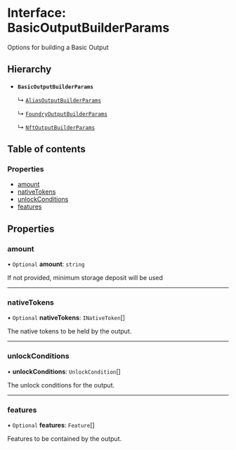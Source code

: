 # Interface: BasicOutputBuilderParams

Options for building a Basic Output

## Hierarchy

- **`BasicOutputBuilderParams`**

  ↳ [`AliasOutputBuilderParams`](AliasOutputBuilderParams.md)

  ↳ [`FoundryOutputBuilderParams`](FoundryOutputBuilderParams.md)

  ↳ [`NftOutputBuilderParams`](NftOutputBuilderParams.md)

## Table of contents

### Properties

- [amount](BasicOutputBuilderParams.md#amount)
- [nativeTokens](BasicOutputBuilderParams.md#nativetokens)
- [unlockConditions](BasicOutputBuilderParams.md#unlockconditions)
- [features](BasicOutputBuilderParams.md#features)

## Properties

### amount

• `Optional` **amount**: `string`

If not provided, minimum storage deposit will be used

___

### nativeTokens

• `Optional` **nativeTokens**: `INativeToken`[]

The native tokens to be held by the output.

___

### unlockConditions

• **unlockConditions**: `UnlockCondition`[]

The unlock conditions for the output.

___

### features

• `Optional` **features**: `Feature`[]

Features to be contained by the output.

